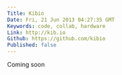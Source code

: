 ```yaml
---
Title: Kibio
Date: Fri, 21 Jun 2013 04:27:35 GMT
Keywords: code, collab, hardware
Link: http://kib.io
Github: https://github.com/kibio
Published: false
---
```


Coming soon